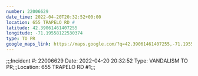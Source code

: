 ```yaml
---
number: 22006629
date_time: 2022-04-20T20:32:52+00:00
location: 655 TRAPELO RD #
latitude: 42.39061461407255
longitude: -71.19558122530374
type: TO PR
google_maps_link: https://maps.google.com/?q=42.39061461407255,-71.19558122530374
---
```


;;;Incident #: 22006629   Date: 2022-04-20 20:32:52   Type: VANDALISM TO PR;;;Location: 655 TRAPELO RD #1;;;
